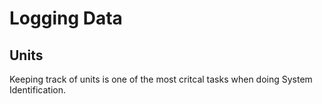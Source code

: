 # Logging Data

## Units

Keeping track of units is one of the most critcal tasks when doing System Identification.
